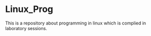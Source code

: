 # Linux_Prog
This is a repository about programming in linux which is complied in laboratory sessions.
